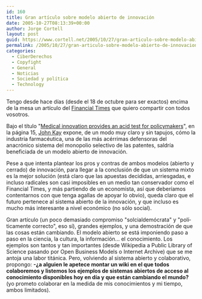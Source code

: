 ```yaml
---
id: 160
title: Gran artí­culo sobre modelo abierto de innovación
date: 2005-10-27T08:13:39+00:00
author: Jorge Cortell
layout: post
guid: https://www.cortell.net/2005/10/27/gran-articulo-sobre-modelo-abierto-de-innovacion/
permalink: /2005/10/27/gran-articulo-sobre-modelo-abierto-de-innovacion/
categories:
  - CiberDerechos
  - Copyfight
  - General
  - Noticias
  - Sociedad y polí­tica
  - Technology
---
```

Tengo desde hace dí­as (desde el 18 de octubre para ser exactos) encima de la mesa un artí­culo del [Financial Times](https://www.ft.com/) que quiero compartir con todos vosotros.

Bajo el tí­tulo "[Medical innovation provides an acid test for policymakers](https://www.johnkay.com/regulation/412)", en la página 15, [John Kay](https://www.johnkay.com/) expone, de un modo muy claro y sin tapujos, cómo la industria farmacéutica, una de las más acérrimas defensoras del anacrónico sistema del monopolio selectivo de las patentes, saldrí­a beneficiada de un modelo abierto de innovación.

Pese a que intenta plantear los pros y contras de ambos modelos (abierto y cerrado) de innovación, para llegar a la conclusión de que un sistema mixto es la mejor solución (está claro que las apuestas decididas, arriesgadas, e incluso radicales son casi imposibles en un medio tan conservador como el Financial Times, y más partiendo de un economista, así­ que deberí­amos contentarnos con que tenga agallas de apoyar lo obvio), queda claro que el futuro pertenece al sistema abierto de la innovación, y que incluso es mucho más interesante a nivel económico (no sólo social).

Gran artí­culo (un poco demasiado compromiso "solcialdemócrata" y "polí­ticamente correcto", eso sí­), grandes ejemplos, y una demostración de que las cosas están cambiando. El modelo abierto se está imponiendo paso a paso en la ciencia, la cultura, la información... el conocimiento. Los ejemplos son tantos y tan importantes (desde Wikipedia a Public Library of Science pasando por Open Business Models o Internet Archive) que se me antoja una labor titánica. Pero, volviendo al sistema abierto y colaborativo, propongo: **-¿a alguien le apetece montar un wiki en el que todos colaboremos y listemos los ejemplos de sistemas abiertos de acceso al conocimiento disponibles hoy en dí­a y que están cambiando el mundo?** (yo prometo colaborar en la medida de mis conocimientos y mi tiempo, ambos limitados).